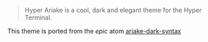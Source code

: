 > Hyper Ariake is a cool, dark and elegant theme for the Hyper Terminal.

This theme is ported from the *epic* atom [ariake-dark-syntax](https://github.com/pathtrk/ariake-dark-syntax)
